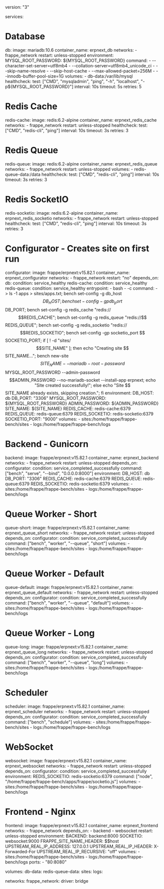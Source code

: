 version: "3"

services:
  # Database
  db:
    image: mariadb:10.6
    container_name: erpnext_db
    networks:
      - frappe_network
    restart: unless-stopped
    environment:
      MYSQL_ROOT_PASSWORD: ${MYSQL_ROOT_PASSWORD}
    command:
      - --character-set-server=utf8mb4
      - --collation-server=utf8mb4_unicode_ci
      - --skip-name-resolve
      - --skip-host-cache
      - --max-allowed-packet=256M
      - --innodb-buffer-pool-size=1G
    volumes:
      - db-data:/var/lib/mysql
    healthcheck:
      test: ["CMD", "mysqladmin", "ping", "-h", "localhost", "-p${MYSQL_ROOT_PASSWORD}"]
      interval: 10s
      timeout: 5s
      retries: 5

  # Redis Cache
  redis-cache:
    image: redis:6.2-alpine
    container_name: erpnext_redis_cache
    networks:
      - frappe_network
    restart: unless-stopped
    healthcheck:
      test: ["CMD", "redis-cli", "ping"]
      interval: 10s
      timeout: 3s
      retries: 3

  # Redis Queue
  redis-queue:
    image: redis:6.2-alpine
    container_name: erpnext_redis_queue
    networks:
      - frappe_network
    restart: unless-stopped
    volumes:
      - redis-queue-data:/data
    healthcheck:
      test: ["CMD", "redis-cli", "ping"]
      interval: 10s
      timeout: 3s
      retries: 3

  # Redis SocketIO
  redis-socketio:
    image: redis:6.2-alpine
    container_name: erpnext_redis_socketio
    networks:
      - frappe_network
    restart: unless-stopped
    healthcheck:
      test: ["CMD", "redis-cli", "ping"]
      interval: 10s
      timeout: 3s
      retries: 3

  # Configurator - Creates site on first run
  configurator:
    image: frappe/erpnext:v15.82.1
    container_name: erpnext_configurator
    networks:
      - frappe_network
    restart: "no"
    depends_on:
      db:
        condition: service_healthy
      redis-cache:
        condition: service_healthy
      redis-queue:
        condition: service_healthy
    entrypoint:
      - bash
      - -c
    command:
      - >
        ls -1 apps > sites/apps.txt;
        bench set-config -g db_host $$DB_HOST;
        bench set-config -gp db_port $$DB_PORT;
        bench set-config -g redis_cache "redis://$$REDIS_CACHE";
        bench set-config -g redis_queue "redis://$$REDIS_QUEUE";
        bench set-config -g redis_socketio "redis://$$REDIS_SOCKETIO";
        bench set-config -gp socketio_port $$SOCKETIO_PORT;
        if [ ! -d "sites/$$SITE_NAME" ]; then
          echo "Creating site $$SITE_NAME...";
          bench new-site $$SITE_NAME 
            --mariadb-root-password $$MYSQL_ROOT_PASSWORD 
            --admin-password $$ADMIN_PASSWORD 
            --no-mariadb-socket 
            --install-app erpnext;
          echo "Site created successfully!";
        else
          echo "Site $$SITE_NAME already exists, skipping creation.";
        fi
    environment:
      DB_HOST: db
      DB_PORT: "3306"
      MYSQL_ROOT_PASSWORD: ${MYSQL_ROOT_PASSWORD}
      ADMIN_PASSWORD: ${ADMIN_PASSWORD}
      SITE_NAME: ${SITE_NAME}
      REDIS_CACHE: redis-cache:6379
      REDIS_QUEUE: redis-queue:6379
      REDIS_SOCKETIO: redis-socketio:6379
      SOCKETIO_PORT: "9000"
    volumes:
      - sites:/home/frappe/frappe-bench/sites
      - logs:/home/frappe/frappe-bench/logs

  # Backend - Gunicorn
  backend:
    image: frappe/erpnext:v15.82.1
    container_name: erpnext_backend
    networks:
      - frappe_network
    restart: unless-stopped
    depends_on:
      configurator:
        condition: service_completed_successfully
    command: ["bench", "serve", "--bind", "0.0.0.0:8000"]
    environment:
      DB_HOST: db
      DB_PORT: "3306"
      REDIS_CACHE: redis-cache:6379
      REDIS_QUEUE: redis-queue:6379
      REDIS_SOCKETIO: redis-socketio:6379
    volumes:
      - sites:/home/frappe/frappe-bench/sites
      - logs:/home/frappe/frappe-bench/logs

  # Queue Worker - Short
  queue-short:
    image: frappe/erpnext:v15.82.1
    container_name: erpnext_queue_short
    networks:
      - frappe_network
    restart: unless-stopped
    depends_on:
      configurator:
        condition: service_completed_successfully
    command: ["bench", "worker", "--queue", "short"]
    volumes:
      - sites:/home/frappe/frappe-bench/sites
      - logs:/home/frappe/frappe-bench/logs

  # Queue Worker - Default
  queue-default:
    image: frappe/erpnext:v15.82.1
    container_name: erpnext_queue_default
    networks:
      - frappe_network
    restart: unless-stopped
    depends_on:
      configurator:
        condition: service_completed_successfully
    command: ["bench", "worker", "--queue", "default"]
    volumes:
      - sites:/home/frappe/frappe-bench/sites
      - logs:/home/frappe/frappe-bench/logs

  # Queue Worker - Long
  queue-long:
    image: frappe/erpnext:v15.82.1
    container_name: erpnext_queue_long
    networks:
      - frappe_network
    restart: unless-stopped
    depends_on:
      configurator:
        condition: service_completed_successfully
    command: ["bench", "worker", "--queue", "long"]
    volumes:
      - sites:/home/frappe/frappe-bench/sites
      - logs:/home/frappe/frappe-bench/logs

  # Scheduler
  scheduler:
    image: frappe/erpnext:v15.82.1
    container_name: erpnext_scheduler
    networks:
      - frappe_network
    restart: unless-stopped
    depends_on:
      configurator:
        condition: service_completed_successfully
    command: ["bench", "schedule"]
    volumes:
      - sites:/home/frappe/frappe-bench/sites
      - logs:/home/frappe/frappe-bench/logs

  # WebSocket
  websocket:
    image: frappe/erpnext:v15.82.1
    container_name: erpnext_websocket
    networks:
      - frappe_network
    restart: unless-stopped
    depends_on:
      configurator:
        condition: service_completed_successfully
    environment:
      REDIS_SOCKETIO: redis-socketio:6379
    command: ["node", "/home/frappe/frappe-bench/apps/frappe/socketio.js"]
    volumes:
      - sites:/home/frappe/frappe-bench/sites
      - logs:/home/frappe/frappe-bench/logs

  # Frontend - Nginx
  frontend:
    image: frappe/erpnext:v15.82.1
    container_name: erpnext_frontend
    networks:
      - frappe_network
    depends_on:
      - backend
      - websocket
    restart: unless-stopped
    environment:
      BACKEND: backend:8000
      SOCKETIO: websocket:9000
      FRAPPE_SITE_NAME_HEADER: $$host
      UPSTREAM_REAL_IP_ADDRESS: 127.0.0.1
      UPSTREAM_REAL_IP_HEADER: X-Forwarded-For
      UPSTREAM_REAL_IP_RECURSIVE: "off"
    volumes:
      - sites:/home/frappe/frappe-bench/sites
      - logs:/home/frappe/frappe-bench/logs
    ports:
      - "80:8080"

volumes:
  db-data:
  redis-queue-data:
  sites:
  logs:

networks:
  frappe_network:
    driver: bridge
